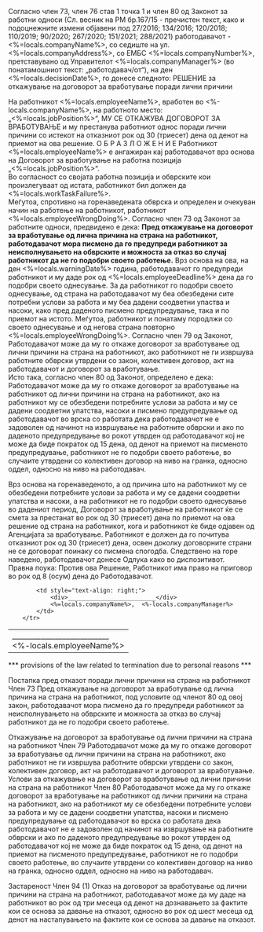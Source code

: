 Согласно член 73, член 76 став 1 точка 1 и член 80 од Законот за работни односи (Сл. весник на РМ бр.167/15 - пречистен текст, како и подоцнежните измени објавени под  27/2016; 134/2016; 120/2018; 110/2019; 90/2020; 267/2020; 151/2021; 288/2021)  работодавачот - <%=locals.companyName%>, со седиште на ул. <%=locals.companyAddress%>, со ЕМБС <%=locals.companyNumber%>, претставувано од Управителот <%=locals.companyManager%> (во понатамошниот текст: „работодавач/от“), на ден <%=locals.decisionDate%>, го донесе следното: 
РЕШЕНИЕ
за откажување на договорот за вработување поради лични причини

На работникот <%=locals.employeeName%>, вработен во <%-locals.companyName%>, на работното место: „<%=locals.jobPosition%>“, МУ СЕ ОТКАЖУВА ДОГОВОРОТ ЗА ВРАБОТУВАЊЕ и му престанува работниот однос поради лични причини со истекот на отказниот рок од 30 (триесет) дена од денот на приемот на ова решение.
О Б Р А З Л О Ж Е Н И Е
Работникот <%=locals.employeeName%> е ангажиран кај работодавачот врз основа на Договорот за вработување на работна позиција „<%=locals.jobPosition%>“.  
Во согласност со својата работна позиција и обврските кои произлегуваат од истата, работникот бил должен да <%=locals.workTaskFailure%>.  
Меѓутоа, спротивно на горенаведената обврска и определен и очекуван начин на работење на работникот, работникот <%=locals.employeeWrongDoing%>.
Согласно член 73 од Законот за работните односи, предвидено е дека: <span style="font-weight: bold">Пред откажување на договорот за вработување од лична причина на страна на работникот, работодавачот мора писмено да го предупреди работникот за неисполнувањето на обврските и можноста за отказ во случај работникот да не го подобри своето работење.</span> Врз основа на ова, на ден <%=locals.warningDate%> година, работодавачот го предупреди работникот и му даде рок од <%=locals.employeeDeadline%> дена да го подобри своето однесување. 
 За да работникот го подобри своето однесување, од страна на работодавачот му беа обезбедени сите потребни услови за работа и му беа дадени соодветни упаства и насоки, како пред даденото писмено предупредување, така и по приемот на истото. Меѓутоа, работникот и понатаму породлжи со своето однесување и од негова страна повторно <%=locals.employeeWrongDoing%>. 
Согласно член 79 од Законот, Работодавачот може да му го откаже договорот за вработување од лични причини на страна на работникот, ако работникот не ги извршува работните обврски утврдени со закон, колективен договор, акт на работодавачот и договорот за вработување.  
Исто така, согласно член 80 од Законот, определено е дека: Работодавачот може да му го откаже договорот за вработување на работникот од лични причини на страна на работникот, ако на работникот му се обезбедени потребните услови за работа и му се дадени соодветни упатства, насоки и писмено предупредување од работодавачот во врска со работата дека работодавачот не е задоволен од начинот на извршување на работните обврски и ако по даденото предупредување во рокот утврден од работодавачот кој не може да биде пократок од 15 дена, од денот на приемот на писменото предупредување, работникот не го подобри своето работење, во случаите утврдени со колективен договор на ниво на гранка, односно оддел, односно на ниво на работодавач. </p>
Врз основа на горенаведеното, а од причина што на работникот му се обезбедени потребните услови за работа и му се дадени соодветни упатства и насоки, а на работникот не го подобри своето однесување во дадениот период, Договорот за вработување на работникот ќе се смета за престанат во рок од 30 (триесет) дена по приемот на ова решение од страна на работникот, кога и работникот ќе биде одјавен од Агенцијата за вработување. Работникот е должен да го почитува отказниот рок од 30 (триесет) дена, освен доколку договорните страни не се договорат поинаку со писмена спогодба. 
 Следствено на горе наведено, работодавачот донесе Одлука како во диспозитивот.  
Правна поука: 	Против ова Решение, Работникот има право на приговор во рок од 8 (осум) дена до Работодавачот. 

<table data-pdfmake='{"widths":[250, 250]}'>
        <tr style="border: none">
            <td style="text-align: left;">
                <div>___________________________</div>
                <%-locals.employeeName%>
            </td>
            
            <td style="text-align: right;">
                <div>_________________________</div>
                <%=locals.companyName%>,  <%-locals.companyManager%>
            </td>
        </tr>
</table>


*** provisions of the law related to termination due to personal reasons ***

Постапка пред отказот поради лични причини
на страна на работникот
Член 73
Пред откажување на договорот за вработување од лична причина на страна на
работникот, под условите од членот 80 од овој закон, работодавачот мора
писмено да го предупреди работникот за неисполнувањето на обврските и
можноста за отказ во случај работникот да не го подобри своето работење.

Откажување на договорот за вработување од лични причини на страна
на работникот
Член 79
Работодавачот може да му го откаже договорот за вработување од лични
причини на страна на работникот, ако работникот не ги извршува работните
обврски утврдени со закон, колективен договор, акт на работодавачот и договорот
за вработување.
Услови за откажување на договорот за вработување од лични причини
на страна на работникот
Член 80
Работодавачот може да му го откаже договорот за вработување на работникот
од лични причини на страна на работникот, ако на работникот му се обезбедени
потребните услови за работа и му се дадени соодветни упатства, насоки и
писмено предупредување од работодавачот во врска со работата дека
работодавачот не е задоволен од начинот на извршување на работните обврски и
ако по даденото предупредување во рокот утврден од работодавачот кој не може
да биде пократок од 15 дена, од денот на приемот на писменото предупредување,
работникот не го подобри своето работење, во случаите утврдени со колективен
договор на ниво на гранка, односно оддел, односно на ниво на работодавач.

Застареност
Член 94
(1) Отказ на договорот за вработување од лични причини на страна на
работникот, работодавачот може да му даде на работникот во рок од три месеца
од денот на дознавањето за фактите кои се основа за давање на отказот, односно
во рок од шест месеца од денот на настапувањето на фактите кои се основа за
давање на отказот.